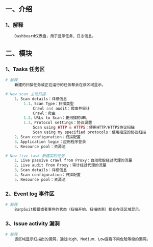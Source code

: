 ## 一、介绍

### 1、解释

```php
	Dashboard仪表盘，用于显示任务、日志信息。
```



## 二、模块

### 1、Tasks 任务区

```php
# 解释
	新建的扫描任务或正在运行的任务都会在该区域显示。
```

```php
# New scan 主动扫描
	1、Scan details：详细信息
		1.1、Scan Type：扫描类型
			Crawl and audit：爬虫并审计
			Crawl：爬虫
		1.2、URLs to Scan：要扫描的URL
		1.3、Protocol settings：协议设置
			Scan using HTTP & HTTPS：使用HTTP/HTTPS协议扫描
			Scan using my specified protocols：使用指定的协议扫描
	2、Scan configuration：扫描配置
	3、Application login：应用程序登录
	4、Resource pool：资源池
```

```php
# New live task 新建实时任务
	1、Live passive crawl from Proxy：自动爬取经过代理的流量
	2、Live audit from Proxy：审计经过代理的流量
	3、Scan details：详细信息
	4、Scan configuration：扫描配置
	5、Resource pool：资源池
```

### 2、Event log 事件区

```php
# 解释
	BurpSuit报错或者事件的状态（扫描开始，扫描结束）都会在该区域显示。
```

### 3、Issue activity 漏洞

```php
# 解释
	该区域显示扫描出的漏洞，通过High、Medium、Low查看不同危险等级的漏洞。
```

